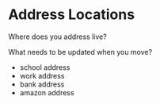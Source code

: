 # Address Locations

Where does you address live?

What needs to be updated when you move?

* school address
* work address
* bank address
* amazon address
